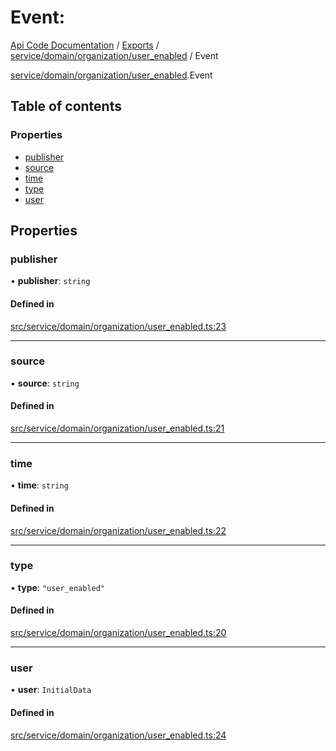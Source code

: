 # Event: 
 
[Api Code Documentation](../README.md) / [Exports](../modules.md) / [service/domain/organization/user\_enabled](../modules/service_domain_organization_user_enabled.md) / Event

[service/domain/organization/user_enabled](../modules/service_domain_organization_user_enabled.md).Event

## Table of contents

### Properties

- [publisher](service_domain_organization_user_enabled.Event.md#publisher)
- [source](service_domain_organization_user_enabled.Event.md#source)
- [time](service_domain_organization_user_enabled.Event.md#time)
- [type](service_domain_organization_user_enabled.Event.md#type)
- [user](service_domain_organization_user_enabled.Event.md#user)

## Properties

### publisher

• **publisher**: `string`

#### Defined in

[src/service/domain/organization/user_enabled.ts:23](https://github.com/openkfw/TruBudget/blob/b9aaff0/api/src/service/domain/organization/user_enabled.ts#L23)

___

### source

• **source**: `string`

#### Defined in

[src/service/domain/organization/user_enabled.ts:21](https://github.com/openkfw/TruBudget/blob/b9aaff0/api/src/service/domain/organization/user_enabled.ts#L21)

___

### time

• **time**: `string`

#### Defined in

[src/service/domain/organization/user_enabled.ts:22](https://github.com/openkfw/TruBudget/blob/b9aaff0/api/src/service/domain/organization/user_enabled.ts#L22)

___

### type

• **type**: ``"user_enabled"``

#### Defined in

[src/service/domain/organization/user_enabled.ts:20](https://github.com/openkfw/TruBudget/blob/b9aaff0/api/src/service/domain/organization/user_enabled.ts#L20)

___

### user

• **user**: `InitialData`

#### Defined in

[src/service/domain/organization/user_enabled.ts:24](https://github.com/openkfw/TruBudget/blob/b9aaff0/api/src/service/domain/organization/user_enabled.ts#L24)
